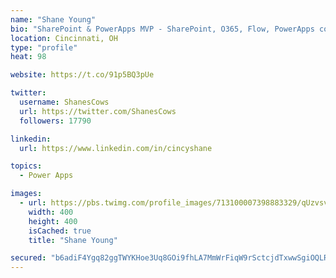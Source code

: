 ```yaml
---
name: "Shane Young"
bio: "SharePoint & PowerApps MVP - SharePoint, O365, Flow, PowerApps consulting? @PowerApps911 | Pure Snark? You found it."
location: Cincinnati, OH
type: "profile"
heat: 98

website: https://t.co/91p5BQ3pUe

twitter:
  username: ShanesCows
  url: https://twitter.com/ShanesCows
  followers: 17790

linkedin:
  url: https://www.linkedin.com/in/cincyshane

topics:
  - Power Apps

images:
  - url: https://pbs.twimg.com/profile_images/713100007398883329/qUzvsvQ3_400x400.jpg
    width: 400
    height: 400
    isCached: true
    title: "Shane Young"

secured: "b6adiF4Ygq82ggTWYKHoe3Uq8GOi9fhLA7MmWrFiqW9rSctcjdTxwwSgiOQLRqJGhZBgfJk2iJ41cvKK34MBNnYhYOH5B+9Zz7rZ/F7AQOkUIoJHPrlz9ZN51wUvK0pCnlxcfRQum6ewBWDzgsTISrb0f3YZP1k0oJwOM39RuljLmySqqtDN4RUzGwtxuA+irKLdtqEshc+sU8mEpg4qVczvUyhYOJ8e2dqVRO9ivomE/+0Sk8Rq+fFKhGe3Pz88EgAqhG6Ot60niIsstGjidT2Gmembba5Y0QMnSHwJHWJ6P/w0LVglM5SOjrvys3jWzvAl8/1mkzdSb3QFBeu34ueUILdN8d6cx2tDURUsLB2y1Vw/Y/VBwHvX/bV5+kC8Lq5Iu9rAP5PYWds+Ma+Vsq3YFd0wK5eQok7m+t6D/Xg=;y1/dgmvxfrhVQ6SlCjGlsw=="
---
```


